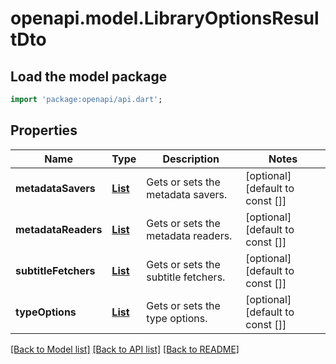 # openapi.model.LibraryOptionsResultDto

## Load the model package
```dart
import 'package:openapi/api.dart';
```

## Properties
Name | Type | Description | Notes
------------ | ------------- | ------------- | -------------
**metadataSavers** | [**List<LibraryOptionInfoDto>**](LibraryOptionInfoDto.md) | Gets or sets the metadata savers. | [optional] [default to const []]
**metadataReaders** | [**List<LibraryOptionInfoDto>**](LibraryOptionInfoDto.md) | Gets or sets the metadata readers. | [optional] [default to const []]
**subtitleFetchers** | [**List<LibraryOptionInfoDto>**](LibraryOptionInfoDto.md) | Gets or sets the subtitle fetchers. | [optional] [default to const []]
**typeOptions** | [**List<LibraryTypeOptionsDto>**](LibraryTypeOptionsDto.md) | Gets or sets the type options. | [optional] [default to const []]

[[Back to Model list]](../README.md#documentation-for-models) [[Back to API list]](../README.md#documentation-for-api-endpoints) [[Back to README]](../README.md)


